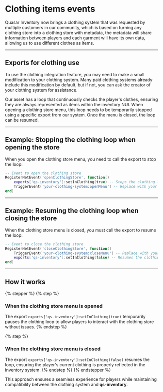 # Clothing items events

Quasar Inventory now brings a clothing system that was requested by multiple customers in our community, which is based on turning any clothing store into a clothing store with metadata, the metadata will share information between players and each garment will have its own data, allowing us to use different clothes as items.

***

## **Exports for clothing use**

To use the clothing integration feature, you may need to make a small modification to your clothing system. Many paid clothing systems already include this modification by default, but if not, you can ask the creator of your clothing system for assistance.

Our asset has a loop that continuously checks the player's clothes, ensuring they are always represented as items within the inventory NUI. When opening a clothing store menu, this loop needs to be temporarily stopped using a specific export from our system. Once the menu is closed, the loop can be resumed.

***

## Example: Stopping the clothing loop when opening the store

When you open the clothing store menu, you need to call the export to stop the loop:

```lua
-- Event to open the clothing store
RegisterNetEvent('openClothingStore', function()
    exports['qs-inventory']:setInClothing(true) -- Stops the clothing loop
    TriggerEvent('your-clothing-system:openMenu') -- Replace with your clothing system's open event
end)
```

***

## Example: Resuming the clothing loop when closing the store

When the clothing store menu is closed, you must call the export to resume the loop:

```lua
-- Event to close the clothing store
RegisterNetEvent('closeClothingStore', function()
    TriggerEvent('your-clothing-system:closeMenu') -- Replace with your clothing system's close event
    exports['qs-inventory']:setInClothing(false) -- Resumes the clothing loop
end)
```

***

## How it works

{% stepper %}
{% step %}
### **When the clothing store menu is opened**

The export `exports['qs-inventory']:setInClothing(true)` temporarily pauses the clothing loop to allow players to interact with the clothing store without issues.
{% endstep %}

{% step %}
### **When the clothing store menu is closed**

The export `exports['qs-inventory']:setInClothing(false)` resumes the loop, ensuring the player's current clothing is properly reflected in the inventory system.
{% endstep %}
{% endstepper %}

This approach ensures a seamless experience for players while maintaining compatibility between the clothing system and **qs-inventory**.
